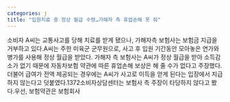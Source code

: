 ```yaml
---
categories: j
title: "입원치료 중 정상 월급 수령…가해자 측 휴업손해 못 줘"
---
```

소비자 A씨는 교통사고를 당해 치료를 받게 됐으나, 가해자측 보험사는 보험금 지급을 거부하고 있다.A씨는 주한 미육군 군무원으로, 사고 후 입원 기간동안 모아놓은 연가와 병가를 사용해 정상 월급을 받았다. 가해자 측 보험사는 A씨가 정상 월급을 받아 소득감소가 없기 때문에 자동차보험 약관에 따른 휴업손해 보상은 해 줄 수가 없다고 주장했다.더불어 급여가 전액 제공되는 경우에는 A씨가 사고로 이득을 얻게 된다는 입장에서 지급하지 않는다고 덧붙였다.1372소비자상담센터는 보험사 측 주장이 타당하지 않다고 봤다.우선, 보험약관은 보험회사